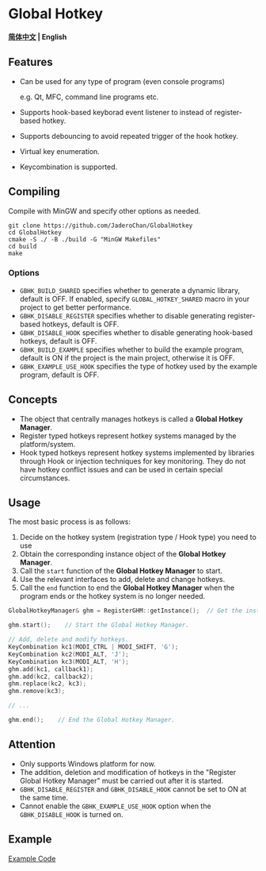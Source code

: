 # Global Hotkey

**[简体中文](README.md) | English**

## Features

- Can be used for any type of program (even console programs)

  e.g. Qt, MFC, command line programs etc.

- Supports hook-based keyborad event listener to instead of register-based hotkey.
- Supports debouncing to avoid repeated trigger of the hook hotkey.
- Virtual key enumeration.
- Keycombination is supported.

## Compiling

Compile with MinGW and specify other options as needed.

```console
git clone https://github.com/JaderoChan/GlobalHotkey
cd GlobalHotkey
cmake -S ./ -B ./build -G "MinGW Makefiles"
cd build
make
```

### Options

- `GBHK_BUILD_SHARED` specifies whether to generate a dynamic library, default is OFF. If enabled, specify `GLOBAL_HOTKEY_SHARED` macro in your project to get better performance.
- `GBHK_DISABLE_REGISTER` specifies whether to disable generating register-based hotkeys, default is OFF.
- `GBHK_DISABLE_HOOK` specifies whether to disable generating hook-based hotkeys, default is OFF.
- `GBHK_BUILD_EXAMPLE` specifies whether to build the example program, default is ON if the project is the main project, otherwise it is OFF.
- `GBHK_EXAMPLE_USE_HOOK` specifies the type of hotkey used by the example program, default is OFF.

## Concepts

- The object that centrally manages hotkeys is called a **Global Hotkey Manager**.
- Register typed hotkeys represent hotkey systems managed by the platform/system.
- Hook typed hotkeys represent hotkey systems implemented by libraries through Hook or injection techniques for key monitoring. They do not have hotkey conflict issues and can be used in certain special circumstances.

## Usage

The most basic process is as follows:

1. Decide on the hotkey system (registration type / Hook type) you need to use
2. Obtain the corresponding instance object of the **Global     Hotkey Manager**.
3. Call the `start` function of the **Global Hotkey Manager** to start.
4. Use the relevant interfaces to add, delete and change hotkeys.
5. Call the `end` function to end the **Global Hotkey Manager** when the program ends or the hotkey system is no longer needed.

```cpp
GlobalHotkeyManager& ghm = RegisterGHM::getInstance();  // Get the instance object of the Global Hotkey Manager.

ghm.start();    // Start the Global Hotkey Manager.

// Add, delete and modify hotkeys.
KeyCombination kc1(MODI_CTRL | MODI_SHIFT, 'G');
KeyCombination kc2(MODI_ALT, 'J');
KeyCombination kc3(MODI_ALT, 'H');
ghm.add(kc1, callback1);
ghm.add(kc2, callback2);
ghm.replace(kc2, kc3);
ghm.remove(kc3);

// ...

ghm.end();    // End the Global Hotkey Manager.
```

## Attention

- Only supports Windows platform for now.
- The addition, deletion and modification of hotkeys in the "Register Global Hotkey Manager" must be carried out after it is started.
- `GBHK_DISABLE_REGISTER` and `GBHK_DISABLE_HOOK` cannot be set to ON at the same time.
- Cannot enable the `GBHK_EXAMPLE_USE_HOOK` option when the `GBHK_DISABLE_HOOK` is turned on.

## Example

[Example Code](example/example1.cpp)
